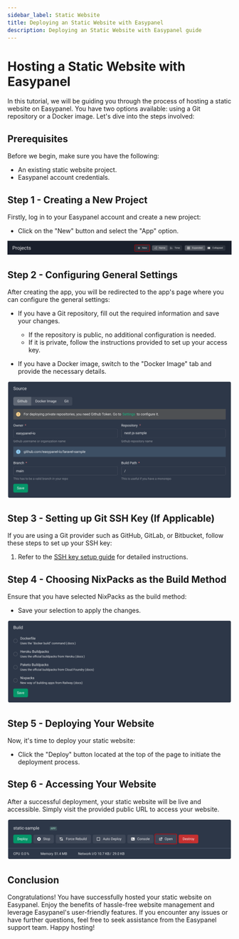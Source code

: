 ```yaml
---
sidebar_label: Static Website
title: Deploying an Static Website with Easypanel
description: Deploying an Static Website with Easypanel guide
---
```


# Hosting a Static Website with Easypanel

In this tutorial, we will be guiding you through the process of hosting a static website on Easypanel. You have two options available: using a Git repository or a Docker image. Let's dive into the steps involved:

## Prerequisites

Before we begin, make sure you have the following:

- An existing static website project.
- Easypanel account credentials.

## Step 1 - Creating a New Project

Firstly, log in to your Easypanel account and create a new project:

- Click on the "New" button and select the "App" option.

![Environment Setup](./new-project.png)

## Step 2 - Configuring General Settings

After creating the app, you will be redirected to the app's page where you can configure the general settings:

- If you have a Git repository, fill out the required information and save your changes.

  - If the repository is public, no additional configuration is needed.
  - If it is private, follow the instructions provided to set up your access key.

- If you have a Docker image, switch to the "Docker Image" tab and provide the necessary details.

![Environment Setup](./source-panel.png)

## Step 3 - Setting up Git SSH Key (If Applicable)

If you are using a Git provider such as GitHub, GitLab, or Bitbucket, follow these steps to set up your SSH key:

1. Refer to the [SSH key setup guide](https://easypanel.io/docs/code-sources/git-ssh) for detailed instructions.

## Step 4 - Choosing NixPacks as the Build Method

Ensure that you have selected NixPacks as the build method:

- Save your selection to apply the changes.

![Environment Setup](./build.png)

## Step 5 - Deploying Your Website

Now, it's time to deploy your static website:

- Click the "Deploy" button located at the top of the page to initiate the deployment process.

## Step 6 - Accessing Your Website

After a successful deployment, your static website will be live and accessible. Simply visit the provided public URL to access your website.

![Environment Setup](./open.png)

## Conclusion

Congratulations! You have successfully hosted your static website on Easypanel. Enjoy the benefits of hassle-free website management and leverage Easypanel's user-friendly features. If you encounter any issues or have further questions, feel free to seek assistance from the Easypanel support team. Happy hosting!

